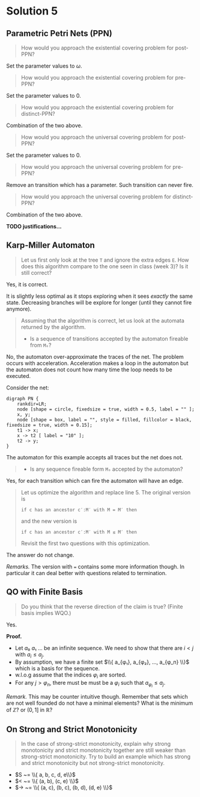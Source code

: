 # Solution 5

## Parametric Petri Nets (PPN)

> How would you approach the existential covering problem for post-PPN?

Set the parameter values to $ω$.

> How would you approach the existential covering problem for pre-PPN?

Set the parameter values to $0$.

> How would you approach the existential covering problem for distinct-PPN?

Combination of the two above.

> How would you approach the universal covering problem for post-PPN?

Set the parameter values to $0$.

> How would you approach the universal covering problem for pre-PPN?

Remove an transition which has a parameter.
Such transition can never fire.

> How would you approach the universal covering problem for distinct-PPN?

Combination of the two above.

__TODO justifications...__


## Karp-Miller Automaton

> Let us first only look at the tree `T` and ignore the extra edges `E`.
> How does this algorithm compare to the one seen in class (week 3)?
> Is it still correct?

Yes, it is correct.

It is slightly less optimal as it stops exploring when it sees _exactly_ the same state.
Decreasing branches will be explore for longer (until they cannot fire anymore).

> Assuming that the algorithm is correct, let us look at the automata returned by the algorithm.
> - Is a sequence of transitions accepted by the automaton fireable from `M₀`?

No, the automaton over-approximate the traces of the net.
The problem occurs with acceleration.
Acceleration makes a loop in the automaton but the automaton does not count how many time the loop needs to be executed.

Consider the net:
```graphviz
digraph PN {
	rankdir=LR;
    node [shape = circle, fixedsize = true, width = 0.5, label = "" ];
    x, y;
    node [shape = box, label = "", style = filled, fillcolor = black, fixedsize = true, width = 0.15];
    t1 -> x;
    x -> t2 [ label = "10" ];
    t2 -> y;
}
```

The automaton for this example accepts all traces but the net does not.


> - Is any sequence fireable form `M₀` accepted by the automaton?

Yes, for each transition which can fire the automaton will have an edge.


> Let us optimize the algorithm and replace line 5.
> The original version is 
> ```
> if c has an ancestor c′:M′ with M = M′ then
> ```
> and the new version is 
> ```
> if c has an ancestor c′:M′ with M ≤ M′ then
> ```
> Revisit the first two questions with this optimization.

The answer do not change.

_Remarks._
The version with `=` contains some more information though.
In particular it can deal better with questions related to termination.


## QO with Finite Basis

> Do you think that the reverse direction of the claim is true? (Finite basis implies WQO.)

Yes.

__Proof.__
* Let $a₀ ~ a₁ ~ …$ be an infinite sequence. We need to show that there are $i < j$ with $a_i ≤ a_j$.
* By assumption, we have a finite set $\\{ a_{φ₁}, a_{φ₂}, …, a_{φ_n} \\}$ which is a basis for the sequence.
* w.l.o.g assume that the indices $φ_i$ are sorted.
* For any $j > φ_n$, there must be must be a $φ_i$ such that $a_{φ_i} ≤ a_j$.

_Remark._
This may be counter intuitive though.
Remember that sets which are not well founded do not have a minimal elements?
What is the minimum of $ℤ$? or $(0,1]$ in $ℝ$?

## On Strong and Strict Monotonicity

> In the case of strong-strict monotonicity, explain why strong monotonicity and strict monotonicity together are still weaker than strong-strict monotonicity.
> Try to build an example which has strong and strict monotonicity but not strong-strict monotonicity.

- $S ~= \\{ a, b, c, d, e\\}$
- $< ~= \\{ (a, b), (c, e) \\}$
- $→ ~= \\{ (a, c), (b, c), (b, d), (d, e) \\}$
